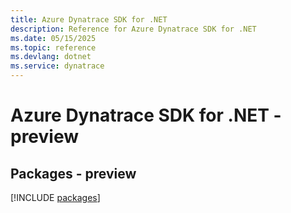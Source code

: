 ```yaml
---
title: Azure Dynatrace SDK for .NET
description: Reference for Azure Dynatrace SDK for .NET
ms.date: 05/15/2025
ms.topic: reference
ms.devlang: dotnet
ms.service: dynatrace
---
```

# Azure Dynatrace SDK for .NET - preview
## Packages - preview
[!INCLUDE [packages](dynatrace-index.md)]